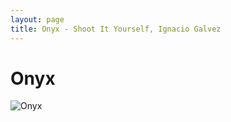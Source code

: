 ```yaml
---
layout: page
title: Onyx - Shoot It Yourself, Ignacio Galvez
---
```


# Onyx

![Onyx](http://assets.farmhouse.co/publishing/1-shoot-it-yourself/images/onyx-1.jpg)
